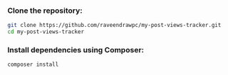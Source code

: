 ### Clone the repository:
```bash
git clone https://github.com/raveendrawpc/my-post-views-tracker.git
cd my-post-views-tracker
```

### Install dependencies using Composer:
```bash
composer install
```
